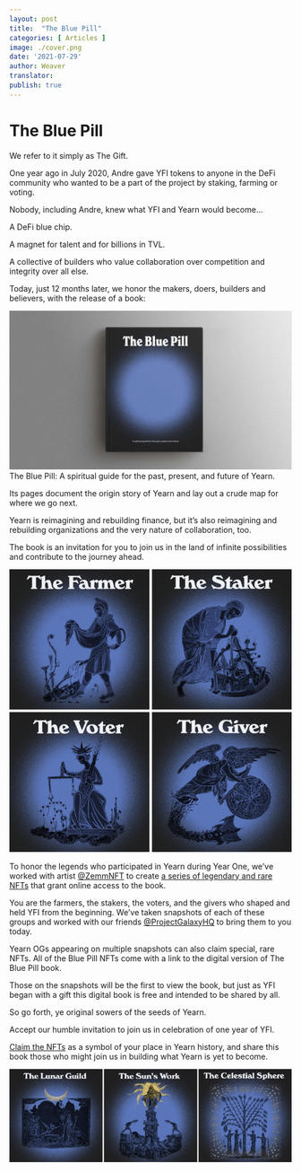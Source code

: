 ```yaml
---
layout: post
title:  "The Blue Pill"
categories: [ Articles ]
image: ./cover.png
date: '2021-07-29'
author: Weaver
translator:
publish: true
---
```


# The Blue Pill

We refer to it simply as The Gift.

One year ago in July 2020, Andre gave YFI tokens to anyone in the DeFi community who wanted to be a part of the project by staking, farming or voting.

Nobody, including Andre, knew what YFI and Yearn would become…

A DeFi blue chip.

A magnet for talent and for billions in TVL.

A collective of builders who value collaboration over competition and integrity over all else.

Today, just 12 months later, we honor the makers, doers, builders and believers, with the release of a book:

![](image1.png?w=1400&h=787)
The Blue Pill: A spiritual guide for the past, present, and future of Yearn.

Its pages document the origin story of Yearn and lay out a crude map for where we go next.

Yearn is reimagining and rebuilding finance, but it’s also reimagining and rebuilding organizations and the very nature of collaboration, too.

The book is an invitation for you to join us in the land of infinite possibilities and contribute to the journey ahead.

![](image2.png?w=700&h=700)

To honor the legends who participated in Yearn during Year One, we’ve worked with artist [@ZemmNFT](https://twitter.com/Zemm_NFT) to create [a series of legendary and rare NFTs](https://galaxy.eco/yearn) that grant online access to the book.

You are the farmers, the stakers, the voters, and the givers who shaped and held YFI from the beginning. We’ve taken snapshots of each of these groups and worked with our friends [@ProjectGalaxyHQ](https://twitter.com/ProjectGalaxyHQ) to bring them to you today.

Yearn OGs appearing on multiple snapshots can also claim special, rare NFTs. All of the Blue Pill NFTs come with a link to the digital version of The Blue Pill book.

Those on the snapshots will be the first to view the book, but just as YFI began with a gift this digital book is free and intended to be shared by all.

So go forth, ye original sowers of the seeds of Yearn.

Accept our humble invitation to join us in celebration of one year of YFI.

[Claim the NFTs](https://galaxy.eco/yearn) as a symbol of your place in Yearn history, and share this book those who might join us in building what Yearn is yet to become.

![](image3.jpg?w=700&h=231)
